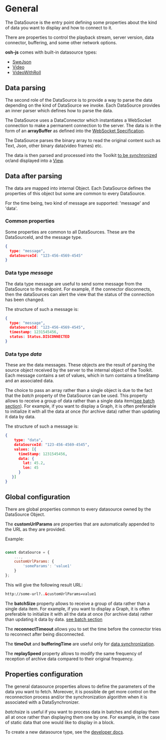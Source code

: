 # General

The DataSource is the entry point defining some properties about the kind of data you want to display and how to connect to it.

There are properties to control the playback stream, server version, data connector, buffering, and some other network options.

**osh-js** comes with built-in datasource types:

- [SweJson](swejson.md)
- [Video](video.md)
- [VideoWithRoll](videoroll.md)

## Data parsing

The second role of the DataSource is to provide a way to parse the data depending on the kind of DataSource we invoke.
Each DataSource provides an inner parser which defines how to parse the data.

The DataSource uses a DataConnector which instantiates a WebSocket connection to make a permanent connection to the server.
The data is in the form of an **arrayBuffer** as defined into the [WebSocket Specification](https://html.spec.whatwg.org/multipage/web-sockets.html#network). 

The DataSource parses the binary array to read the original content such as Text, Json, other binary data(video frames) etc.

The data is then parsed and processed into the Toolkit [to be synchronized](../../datasynchronizer/index.md) or/and displayed 
into a [View](../../views/index).

## Data after parsing

The data are mapped into internal Object. Each DataSource defines the properties of this object but some are common to 
every DataSource.

For the time being, two kind of message are supported: 'message' and 'data'.

### Common properties

Some properties are common to all DataSources. These are the DataSourceId, and the message type.

```json
{
  type: "message",
  dataSourceId: "123-456-4569-4545"
}
```

### Data type *message*

The data type message are useful to send some message from the DataSource to the endpoint. For example, if the connector 
disconnects, then the dataSources can alert the view that the status of the connection has been changed.

The structure of such a message is:

```json
{
  type: "message",
  dataSourceId: "123-456-4569-4545",
  timestamp: 1231545456,
  status: Status.DISCONNECTED
}

```
### Data type *data*

These are the data messages. These objects are the result of parsing the source object received by the server 
to the internal object of the Toolkit.
Each message contains a set of values, which in turn contains a timeStamp and an associated data.

The choice to pass an array rather than a single object is due to the fact that the *batch* property of the DataSource can be used. 
This property allows to receive a group of data rather than a single data item([see batch section](./batch.md)).
For example, if you want to display a Graph, 
it is often preferable to initialize it with all the data at once (for archive data) rather than updating it data by data. 

The structure of such a message is:

```json
{
    type: "data",
    dataSourceId: "123-456-4569-4545",
    values: [{
      timeStamp: 1231545456,
      data: {
        lat: 45.2,
        lon: 45
      }
   }]
}

```

## Global configuration

There are global properties common to every datasource owned by the DataSource Object.

<DocumentationLoad path="/guide/api/DataSource.html"/>

The **customUrlParams** are properties that are automatically appended to the URL as they are provided.

Example:

```jsx

const dataSource = {
    ...,
    customUrlParams: {
        'someParams': 'value1'
    }   
};
```

This will give the following result URL:

```html
http://some-url?..&customUrlParams=value1
```

The **batchSize** property allows to receive a group of data rather than a single data item. 
For example, if you want to display a Graph, it is often preferable to initialize it with all the data at once 
(for archive data) rather than updating it data by data. [see batch section](./batch_replayspeed.md)

The **reconnectTimeout** allows you to set the time before the connector tries to reconnect after being disconnected.

The **timeOut** and **bufferingTime** are useful only for [data synchronization](../../datasynchronizer/general.md).

The **replaySpeed** property allows to modify the same frequency of reception of archive data compared to their
 original frequency.
  
## Properties configuration

The general datasource properties allows to define the parameters of the data you want to fetch.
Moreover, it is possible de get more control on the reconnection process and/or the synchronization algorithm when it is 
associated with a DataSynchronizer.

*batchsize* is useful if you want to process data in batches and display them all at once rather than displaying them one by one. For example, in the case of static data that one would like to display in a block.

To create a new datasource type, see the [developer docs](../../advanced/developers/datasources.md).

